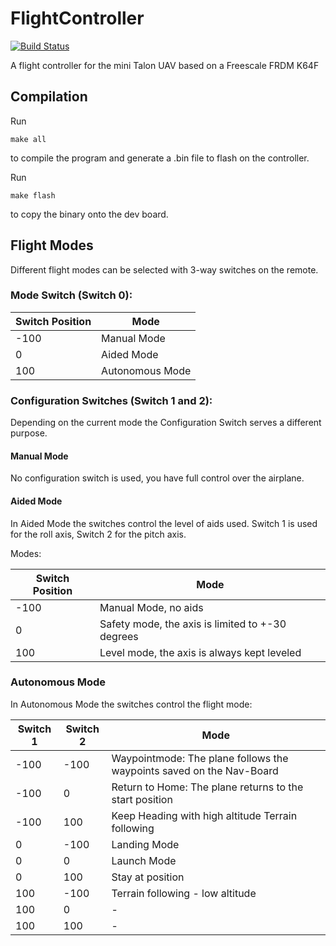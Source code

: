 # FlightController
[![Build Status](https://travis-ci.org/ToolboxBodensee/FlightController.svg?branch=master)](https://travis-ci.org/ToolboxBodensee/FlightController)

A flight controller for the mini Talon UAV based on a Freescale FRDM K64F

## Compilation
Run


    make all

to compile the program and generate a .bin file to flash on the controller.

Run

    make flash

to copy the binary onto the dev board.

## Flight Modes
Different flight modes can be selected with 3-way switches on the
remote.

### Mode Switch (Switch 0):

| Switch Position 	| Mode            	|
|-----------------	|-----------------	|
| -100            	| Manual Mode     	|
| 0               	| Aided Mode      	|
| 100             	| Autonomous Mode 	|

### Configuration Switches (Switch 1 and 2):
Depending on the current mode the Configuration Switch serves a different purpose.

#### Manual Mode
No configuration switch is used, you have full control over the airplane.

#### Aided Mode
In Aided Mode the switches control the level of aids used. Switch 1 is used for the roll axis, Switch 2 for the pitch axis.

Modes:

| Switch Position | Mode                                             |
|-----------------|--------------------------------------------------|
| -100            | Manual Mode, no aids                             |
| 0               | Safety mode, the axis is limited to +-30 degrees |
| 100             | Level mode, the axis is always kept leveled      |

### Autonomous Mode
In Autonomous Mode the switches control the flight mode:

| Switch 1 	| Switch 2 	| Mode                                                                 	|
|----------	|----------	|----------------------------------------------------------------------	|
| -100     	| -100     	| Waypointmode: The plane follows the waypoints saved on the Nav-Board 	|
| -100     	| 0        	| Return to Home: The plane returns to the start position                  	|
| -100     	| 100      	| Keep Heading with high altitude Terrain following                    	|
| 0        	| -100     	| Landing Mode                                                         	|
| 0        	| 0        	| Launch Mode                                                          	|
| 0        	| 100      	| Stay at position                                                     	|
| 100      	| -100     	| Terrain following - low altitude                                      	|
| 100      	| 0        	| -                                                                    	|
| 100      	| 100      	| -                                                                    	|
